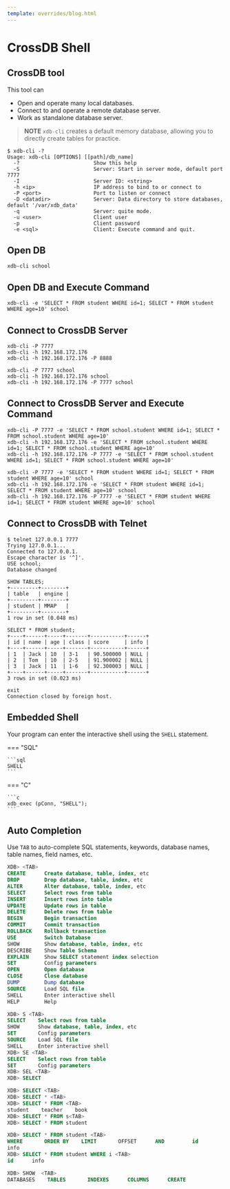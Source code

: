 ```yaml
---
template: overrides/blog.html
---
```


# CrossDB Shell

## CrossDB tool

This tool can

- Open and operate many local databases.
- Connect to and operate a remote database server.
- Work as standalone database server.

> **NOTE**
> `xdb-cli` creates a default memory database, allowing you to directly create tables for practice.


```
$ xdb-cli -?
Usage: xdb-cli [OPTIONS] [[path]/db_name]
  -?                        Show this help
  -S                        Server: Start in server mode, default port 7777
  -I                        Server ID: <string>
  -h <ip>                   IP address to bind to or connect to
  -P <port>                 Port to listen or connect
  -D <datadir>              Server: Data directory to store databases, default '/var/xdb_data'
  -q                        Server: quite mode.
  -u <user>                 Client user
  -p                        Client password
  -e <sql>                  Client: Execute command and quit.
```

## Open DB

```
xdb-cli school
```

## Open DB and Execute Command

```
xdb-cli -e 'SELECT * FROM student WHERE id=1; SELECT * FROM student WHERE age=10' school
```

## Connect to CrossDB Server

```
xdb-cli -P 7777
xdb-cli -h 192.168.172.176
xdb-cli -h 192.168.172.176 -P 8888

xdb-cli -P 7777 school
xdb-cli -h 192.168.172.176 school
xdb-cli -h 192.168.172.176 -P 7777 school
```

## Connect to CrossDB Server and Execute Command

```
xdb-cli -P 7777 -e 'SELECT * FROM school.student WHERE id=1; SELECT * FROM school.student WHERE age=10'
xdb-cli -h 192.168.172.176 -e 'SELECT * FROM school.student WHERE id=1; SELECT * FROM school.student WHERE age=10'
xdb-cli -h 192.168.172.176 -P 7777 -e 'SELECT * FROM school.student WHERE id=1; SELECT * FROM school.student WHERE age=10'

xdb-cli -P 7777 -e 'SELECT * FROM student WHERE id=1; SELECT * FROM student WHERE age=10' school
xdb-cli -h 192.168.172.176 -e 'SELECT * FROM student WHERE id=1; SELECT * FROM student WHERE age=10' school
xdb-cli -h 192.168.172.176 -P 7777 -e 'SELECT * FROM student WHERE id=1; SELECT * FROM student WHERE age=10' school
```

## Connect to CrossDB with Telnet

```
$ telnet 127.0.0.1 7777
Trying 127.0.0.1...
Connected to 127.0.0.1.
Escape character is '^]'.
USE school;
Database changed

SHOW TABLES;
+---------+--------+
| table   | engine |
+---------+--------+
| student | MMAP   |
+---------+--------+
1 row in set (0.048 ms)

SELECT * FROM student;
+----+------+-----+-------+-----------+------+
| id | name | age | class | score     | info |
+----+------+-----+-------+-----------+------+
| 1  | Jack | 10  | 3-1   | 90.500000 | NULL |
| 2  | Tom  | 10  | 2-5   | 91.900002 | NULL |
| 3  | Jack | 11  | 1-6   | 92.300003 | NULL |
+----+------+-----+-------+-----------+------+
3 rows in set (0.023 ms)

exit
Connection closed by foreign host.
```

## Embedded Shell

Your program can enter the interactive shell using the `SHELL` statement.

=== "SQL"

	```sql
	SHELL
	```

=== "C"

	```c
	xdb_exec (pConn, "SHELL");
	```

## Auto Completion

Use `TAB` to auto-complete SQL statements, keywords, database names, table names, field names, etc.

```sql
XDB> <TAB>
CREATE      Create database, table, index, etc
DROP        Drop database, table, index, etc
ALTER       Alter database, table, index, etc
SELECT      Select rows from table
INSERT      Insert rows into table
UPDATE      Update rows in table
DELETE      Delete rows from table
BEGIN       Begin transaction
COMMIT      Commit transaction
ROLLBACK    Rollback transaction
USE         Switch Database
SHOW        Show database, table, index, etc
DESCRIBE    Show Table Schema
EXPLAIN     Show SELECT statement index selection
SET         Config parameters
OPEN        Open database
CLOSE       Close database
DUMP        Dump database
SOURCE      Load SQL file
SHELL       Enter interactive shell
HELP        Help
```

```sql
XDB> S <TAB>
SELECT    Select rows from table
SHOW      Show database, table, index, etc
SET       Config parameters
SOURCE    Load SQL file
SHELL     Enter interactive shell
XDB> SE <TAB>
SELECT    Select rows from table
SET       Config parameters
XDB> SEL <TAB>
XDB> SELECT
```

```sql
XDB> SELECT <TAB>
XDB> SELECT * <TAB>
XDB> SELECT * FROM <TAB>
student    teacher    book
XDB> SELECT * FROM s<TAB>
XDB> SELECT * FROM student
```

```sql
XDB> SELECT * FROM student <TAB>
WHERE       ORDER BY    LIMIT       OFFSET      AND         id          name        age         class       score
info
XDB> SELECT * FROM student WHERE i <TAB>
id      info
```

```sql
XDB> SHOW  <TAB>
DATABASES    TABLES       INDEXES      COLUMNS      CREATE
```
